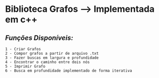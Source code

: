 # Biblioteca Grafos  --> Implementada em c++


## *Funções Disponíveis:*

    1 - Criar Grafos
    2 - Compor grafos a partir de arquivo .txt
    3 - Fazer buscas em largura e profundidade
    4 - Encontrar o caminho entre dois nós
    5 - Imprimir Grafo
    6 - Busca em profundidade implementado de forma iterativa
